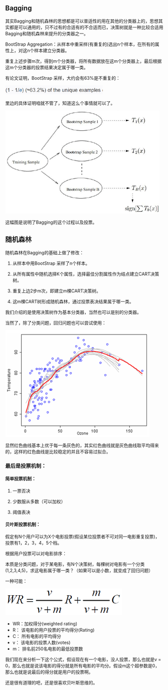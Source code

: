 ## Bagging

其实Bagging和随机森林的思想都是可以普适性的用在其他的分类器上的，思想其实都是可以通用的，只不过有的合适有的不合适而已，决策树就是一种比较合适用Bagging和随机森林来提升的分类器之一。

BootStrap Aggregation：从样本中重采样(有重复的)选出n个样本，在所有的属性上，对这n个样本建立分类器。

重复上述步骤m次，得到m个分类器，将所有数据放在这m个分类器上，最后根据这m个分类器的投票结果决定属于哪一类。

有论文证明，BootStrap 采样，大约会有63%是不重复的：

![欧式距离](../../images/bagging1.png)

里边的具体证明咱就不管了，知道这么个事情就可以了。

![欧式距离](../../images/bagging)

这幅图是说明了Bagging的这个过程以及投票。

## 随机森林

随机森林在Bagging的基础上做了修改：

1. 从样本中用BootStrap 采样了n个样本。

2. 从所有属性中随机选择K个属性，选择最佳分割属性作为结点建立CART决策树。

3. 重复上边2步m次，即建立m棵CART决策树。

4. 这m棵CART树形成随机森林，通过投票表决结果属于哪一类。

我们介绍的是使用决策树作为基本分类器，当然也可以是别的分类器。

当然了，除了分类问题，回归问题也可以尝试使用：

![欧式距离](../../images/bagging2)

显然红色曲线基本上优于每一条灰色的，其实红色曲线就是灰色曲线取平均得来的，这样的红色曲线是比较稳定的并且不容易过拟合。

### 最后是投票机制：

#### 简单投票机制：

1. 一票否决

2. 少数服从多数（可以加权）

3. 阈值表决

#### 贝叶斯投票机制：

假定有N个用户可以为X个电影投票(假设某位投票者不可对同一电影重复投票)，投票有1，2，3，4，5个档。

根据用户投票可以对电影排序：

本质是分类问题，对于某电影，有N个决策树，每棵树对电影有一个分类(1,2,3,4,5)，求这电影属于哪一类？（如果可以是小数，就变成了回归问题）

一种可能：

![欧式距离](../../images/bagging3)

- WR：加权得分(weighted rating)
- R： 该电影的用户投票的平均得分(Rating)
- C： 所有电影的平均得分
- v： 该电影的投票人数(votes)
- m： 排名前250名电影的最低投票数

我们现在来分析一下这个公式，假设现在有一个电影，没人投票，那么也就是v = 0，那么也就是说该电影的得分就是所有电影的平均分。假设m这个超参数是0，那么也就是说最后的得分就是用户的投票啊。

还是很有道理的吧，还是很喜欢贝叶斯思维的。




